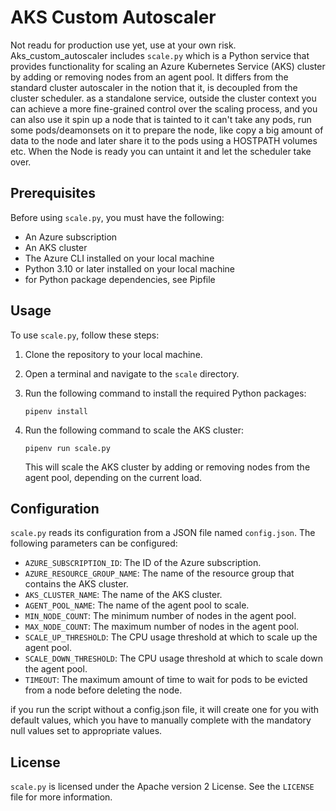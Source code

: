 # AKS Custom Autoscaler
Not readu for production use yet, use at your own risk.
Aks_custom_autoscaler includes `scale.py` which is a Python service that provides functionality for scaling an
Azure Kubernetes Service (AKS) cluster by adding or removing nodes from an agent pool.
It differs from the standard cluster autoscaler in the notion that it, is decoupled from the cluster scheduler. 
as a standalone service, outside the cluster context you can achieve a more fine-grained control over the 
scaling process, and you can also use it spin up a node that is tainted to it can't take any pods, run some 
pods/deamonsets on it to prepare the node, like copy a big amount of data to the node and later share it to the pods using a HOSTPATH volumes etc. 
When the Node is ready you can untaint it and let the scheduler take over.

## Prerequisites

Before using `scale.py`, you must have the following:

- An Azure subscription
- An AKS cluster
- The Azure CLI installed on your local machine
- Python 3.10 or later installed on your local machine
- for Python package dependencies, see Pipfile 

## Usage

To use `scale.py`, follow these steps:

1. Clone the repository to your local machine.
2. Open a terminal and navigate to the `scale` directory.
3. Run the following command to install the required Python packages:

   ```
   pipenv install
   ```

4. Run the following command to scale the AKS cluster:

   ```
   pipenv run scale.py
   ```

   This will scale the AKS cluster by adding or removing nodes from the agent pool, depending on the current load.

## Configuration

`scale.py` reads its configuration from a JSON file named `config.json`. The following parameters can be configured:

- `AZURE_SUBSCRIPTION_ID`: The ID of the Azure subscription.
- `AZURE_RESOURCE_GROUP_NAME`: The name of the resource group that contains the AKS cluster.
- `AKS_CLUSTER_NAME`: The name of the AKS cluster.
- `AGENT_POOL_NAME`: The name of the agent pool to scale.
- `MIN_NODE_COUNT`: The minimum number of nodes in the agent pool.
- `MAX_NODE_COUNT`: The maximum number of nodes in the agent pool.
- `SCALE_UP_THRESHOLD`: The CPU usage threshold at which to scale up the agent pool.
- `SCALE_DOWN_THRESHOLD`: The CPU usage threshold at which to scale down the agent pool.
- `TIMEOUT`: The maximum amount of time to wait for pods to be evicted from a node before deleting the node.

if you run the script without a config.json file, it will create one for you with default values, which you have
to manually complete with the mandatory null values set to appropriate values.
## License

`scale.py` is licensed under the Apache version 2 License. See the `LICENSE` file for more information.

